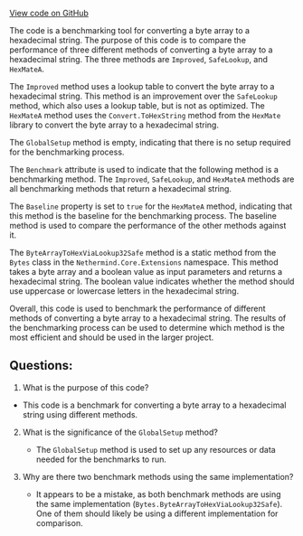 [View code on GitHub](https://github.com/NethermindEth/nethermind/src/Nethermind/Nethermind.Benchmark/Core/ByteArrayToHexBenchmarks.cs)

The code is a benchmarking tool for converting a byte array to a hexadecimal string. The purpose of this code is to compare the performance of three different methods of converting a byte array to a hexadecimal string. The three methods are `Improved`, `SafeLookup`, and `HexMateA`.

The `Improved` method uses a lookup table to convert the byte array to a hexadecimal string. This method is an improvement over the `SafeLookup` method, which also uses a lookup table, but is not as optimized. The `HexMateA` method uses the `Convert.ToHexString` method from the `HexMate` library to convert the byte array to a hexadecimal string.

The `GlobalSetup` method is empty, indicating that there is no setup required for the benchmarking process.

The `Benchmark` attribute is used to indicate that the following method is a benchmarking method. The `Improved`, `SafeLookup`, and `HexMateA` methods are all benchmarking methods that return a hexadecimal string.

The `Baseline` property is set to `true` for the `HexMateA` method, indicating that this method is the baseline for the benchmarking process. The baseline method is used to compare the performance of the other methods against it.

The `ByteArrayToHexViaLookup32Safe` method is a static method from the `Bytes` class in the `Nethermind.Core.Extensions` namespace. This method takes a byte array and a boolean value as input parameters and returns a hexadecimal string. The boolean value indicates whether the method should use uppercase or lowercase letters in the hexadecimal string.

Overall, this code is used to benchmark the performance of different methods of converting a byte array to a hexadecimal string. The results of the benchmarking process can be used to determine which method is the most efficient and should be used in the larger project.
## Questions: 
 1. What is the purpose of this code?
   - This code is a benchmark for converting a byte array to a hexadecimal string using different methods.

2. What is the significance of the `GlobalSetup` method?
   - The `GlobalSetup` method is used to set up any resources or data needed for the benchmarks to run.

3. Why are there two benchmark methods using the same implementation?
   - It appears to be a mistake, as both benchmark methods are using the same implementation (`Bytes.ByteArrayToHexViaLookup32Safe`). One of them should likely be using a different implementation for comparison.